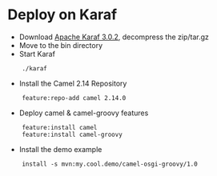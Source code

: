 # Deploy on Karaf

* Download [Apache Karaf 3.0.2](http://www.apache.org/dyn/closer.cgi/karaf/3.0.2/apache-karaf-3.0.2.tar.gz), decompress the zip/tar.gz
* Move to the bin directory
* Start Karaf
```
    ./karaf
```    
* Install the Camel 2.14 Repository
```    
    feature:repo-add camel 2.14.0
```    
* Deploy camel & camel-groovy features
```    
    feature:install camel
    feature:install camel-groovy
```    
* Install the demo example
```    
    install -s mvn:my.cool.demo/camel-osgi-groovy/1.0
```    
